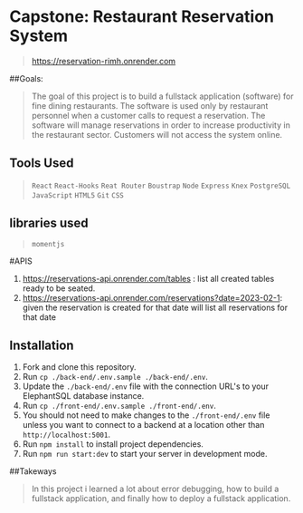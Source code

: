 # Capstone: Restaurant Reservation System

>  https://reservation-rimh.onrender.com

##Goals:
>The goal of this project is to build a fullstack application (software) for fine dining restaurants.
>The software is used only by restaurant personnel when a customer calls to request a reservation.
> The software will manage reservations in order to increase productivity in the restaurant sector.
> Customers will not access the system online.


## Tools Used
>`React`
>`React-Hooks`
>`Reat Router`
>`Boustrap`
 > `Node`
>`Express`
>`Knex`
>`PostgreSQL`
>`JavaScript`
>`HTML5`
>`Git`
>`CSS`

## libraries used
>`momentjs`

#APIS
1. https://reservations-api.onrender.com/tables : list all created tables ready to be seated.
2. https://reservations-api.onrender.com/reservations?date=2023-02-1: given the reservation is created for that date will list all reservations for that date

## Installation

1. Fork and clone this repository.
1. Run `cp ./back-end/.env.sample ./back-end/.env`.
1. Update the `./back-end/.env` file with the connection URL's to your ElephantSQL database instance.
1. Run `cp ./front-end/.env.sample ./front-end/.env`.
1. You should not need to make changes to the `./front-end/.env` file unless you want to connect to a backend at a location other than `http://localhost:5001`.
1. Run `npm install` to install project dependencies.
1. Run `npm run start:dev` to start your server in development mode.

##Takeways
>In this project i learned a lot about error debugging, how to build a fullstack application, and finally how to deploy a fullstack application.

